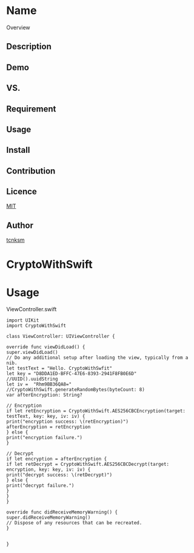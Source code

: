 Name
====

Overview

## Description

## Demo

## VS. 

## Requirement

## Usage

## Install

## Contribution

## Licence

[MIT](https://github.com/tcnksm/tool/blob/master/LICENCE)

## Author

[tcnksm](https://github.com/tcnksm)




# CryptoWithSwift
# Usage
ViewController.swift
```
import UIKit
import CryptoWithSwift

class ViewController: UIViewController {

override func viewDidLoad() {
super.viewDidLoad()
// Do any additional setup after loading the view, typically from a nib.
let testText = "Hello. CryptoWithSwfit"
let key = "D8DDA1ED-BFFC-47E6-8393-2941F8FB0E6D"    //UUID().uuidString
let iv =  "Rhm9BB36QA8="                            //CryptoWithSwift.generateRandomBytes(byteCount: 8)
var afterEncryption: String?

// Encryption
if let retEncryption = CryptoWithSwift.AES256CBCEncryption(target: testText, key: key, iv: iv) {
print("encryption success: \(retEncryption)")
afterEncryption = retEncryption
} else {
print("encryption failure.")
}

// Decrypt
if let encryption = afterEncryption {
if let retDecrypt = CryptoWithSwift.AES256CBCDecrypt(target: encryption, key: key, iv: iv) {
print("decrypt success: \(retDecrypt)")
} else {
print("decrypt failure.")
}
}
}

override func didReceiveMemoryWarning() {
super.didReceiveMemoryWarning()
// Dispose of any resources that can be recreated.
}


}


```

